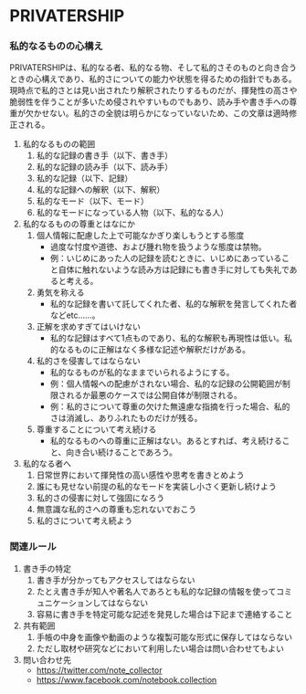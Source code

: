 # PRIVATERSHIP

### 私的なるものの心構え 

PRIVATERSHIPは、私的なる者、私的なる物、そして私的さそのものと向き合うときの心構えであり、私的さについての能力や状態を得るための指針でもある。現時点で私的さとは見い出されたり解釈されたりするものだが、揮発性の高さや脆弱性を伴うことが多いため侵されやすいものでもあり、読み手や書き手への尊重が欠かせない。私的さの全貌は明らかになっていないため、この文章は適時修正される。

1. 私的なるものの範囲
    1. 私的な記録の書き手（以下、書き手）
    1. 私的な記録の読み手（以下、読み手）
    1. 私的な記録（以下、記録）
    1. 私的な記録への解釈（以下、解釈）
    1. 私的なモード（以下、モード）
    1. 私的なモードになっている人物（以下、私的なる人）
1. 私的なるものの尊重とはなにか
    1. 個人情報に配慮した上で可能なかぎり楽しもうとする態度
        - 過度な忖度や道徳、および腫れ物を扱うような態度は禁物。
        - 例：いじめにあった人の記録を読むときに、いじめにあっていること自体に触れないような読み方は記録にも書き手に対しても失礼であると考える。
    1. 勇気を称える
        - 私的な記録を書いて託してくれた者、私的な解釈を発言してくれた者などetc……。
    1. 正解を求めすぎてはいけない
    	- 私的な記録はすべて1点ものであり、私的な解釈も再現性は低い。私的なるものに正解はなく多様な記述や解釈だけがある。
    1. 私的さを侵害してはならない
        - 私的なるものが私的なままでいられるようにする。
        - 例：個人情報への配慮がされない場合、私的な記録の公開範囲が制限されるか最悪のケースでは公開自体が制限される。
        - 例：私的さについて尊重の欠けた無遠慮な指摘を行った場合、私的さは消滅し、ありふれたものだけが残る。
    1. 尊重することについて考え続ける
        - 私的なるものへの尊重に正解はない。あるとすれば、考え続けること、向き合い続けることであろう。    
1.	私的なる者へ
	1. 日常世界において揮発性の高い感性や思考を書きとめよう
	1. 誰にも見せない前提の私的なモードを実装し小さく更新し続けよう
    1. 私的さの侵害に対して強固になろう
    1. 無意識な私的さへの尊重も忘れないでおこう
	1. 私的さについて考え続よう


### 関連ルール

1. 書き手の特定
    1. 書き手が分かってもアクセスしてはならない
    1. たとえ書き手が知人や著名人であろとも私的な記録の情報を使ってコミュニケーションしてはならない
    1. 容易に書き手を特定可能な記述を発見した場合は下記まで連絡すること
1. 共有範囲
    1. 手帳の中身を画像や動画のような複製可能な形式に保存してはならない
    1. ただし取材や研究などにおいて利用したい場合は問い合わせてもよい
1. 問い合わせ先
    - https://twitter.com/note_collector
    - https://www.facebook.com/notebook.collection 

